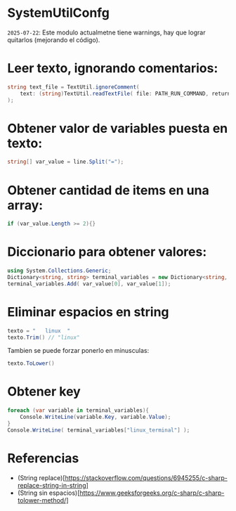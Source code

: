 # SystemUtilConfg

`2025-07-22`: Este modulo actualmetne tiene warnings, hay que lograr quitarlos (mejorando el código).

# Leer texto, ignorando comentarios:
```csharp
string text_file = TextUtil.ignoreComment(
    text: (string)TextUtil.readTextFile( file: PATH_RUN_COMMAND, return_type: "text" )
);
```

# Obtener valor de variables puesta en texto:
```csharp
string[] var_value = line.Split("=");
```

# Obtener cantidad de items en una array:
```csharp
if (var_value.Length >= 2){}
```

# Diccionario para obtener valores:
```csharp
using System.Collections.Generic;
Dictionary<string, string> terminal_variables = new Dictionary<string, string>();
terminal_variables.Add( var_value[0], var_value[1]);
```


# Eliminar espacios en string
```csharp
texto = "   linux  "
texto.Trim() // "linux"
```

Tambien se puede forzar ponerlo en minusculas:
```csharp
texto.ToLower()
```

# Obtener key
```csharp
foreach (var variable in terminal_variables){
    Console.WriteLine(variable.Key, variable.Value);
}
Console.WriteLine( terminal_variables["linux_terminal"] );
```


# Referencias
- (String replace)[https://stackoverflow.com/questions/6945255/c-sharp-replace-string-in-string]
- (String sin espacios)[https://www.geeksforgeeks.org/c-sharp/c-sharp-tolower-method/]